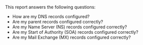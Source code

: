 This report answers the following questions:

- How are my DNS records configured?
- Are my parent records configured correctly?
- Are my Name Server (NS) records configured correctly?
- Are my Start of Authority (SOA) records configured correctly?
- Are my Mail Exchange (MX) records configured correctly?

